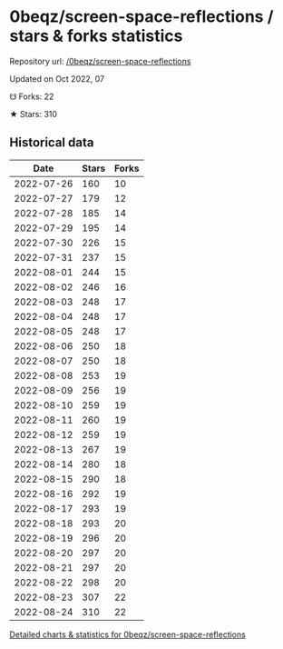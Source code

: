 # 0beqz/screen-space-reflections / stars & forks statistics

Repository url: [/0beqz/screen-space-reflections](https://github.com/0beqz/screen-space-reflections)

Updated on Oct 2022, 07

☋ Forks: 22

★ Stars: 310

## Historical data
| Date | Stars | Forks |
|------|-------|-------|
| 2022-07-26 | 160 | 10 | 
| 2022-07-27 | 179 | 12 | 
| 2022-07-28 | 185 | 14 | 
| 2022-07-29 | 195 | 14 | 
| 2022-07-30 | 226 | 15 | 
| 2022-07-31 | 237 | 15 | 
| 2022-08-01 | 244 | 15 | 
| 2022-08-02 | 246 | 16 | 
| 2022-08-03 | 248 | 17 | 
| 2022-08-04 | 248 | 17 | 
| 2022-08-05 | 248 | 17 | 
| 2022-08-06 | 250 | 18 | 
| 2022-08-07 | 250 | 18 | 
| 2022-08-08 | 253 | 19 | 
| 2022-08-09 | 256 | 19 | 
| 2022-08-10 | 259 | 19 | 
| 2022-08-11 | 260 | 19 | 
| 2022-08-12 | 259 | 19 | 
| 2022-08-13 | 267 | 19 | 
| 2022-08-14 | 280 | 18 | 
| 2022-08-15 | 290 | 18 | 
| 2022-08-16 | 292 | 19 | 
| 2022-08-17 | 293 | 19 | 
| 2022-08-18 | 293 | 20 | 
| 2022-08-19 | 296 | 20 | 
| 2022-08-20 | 297 | 20 | 
| 2022-08-21 | 297 | 20 | 
| 2022-08-22 | 298 | 20 | 
| 2022-08-23 | 307 | 22 | 
| 2022-08-24 | 310 | 22 | 


[Detailed charts & statistics for 0beqz/screen-space-reflections](https://reviewgithub.com/rep/0beqz/screen-space-reflections)
